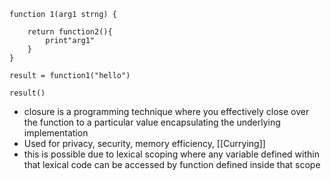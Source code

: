 
```
function 1(arg1 strng) {

	return function2(){
		print"arg1"
	}
}

result = function1("hello")

result()
```

- closure is a programming technique where you effectively close over the function to a particular value encapsulating the underlying implementation
- Used for privacy, security, memory efficiency, [[Currying]]
- this is possible due to lexical scoping where any variable defined within that lexical code can be accessed by function defined inside that scope